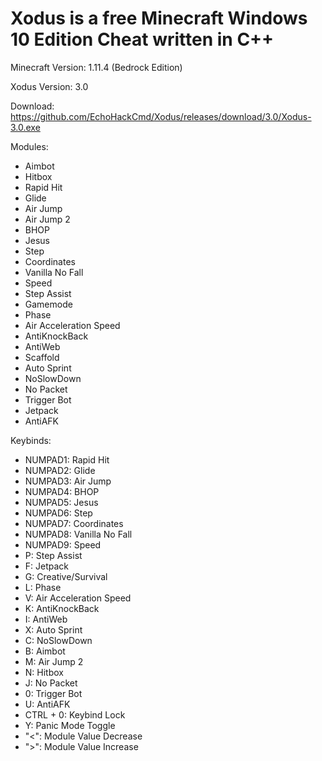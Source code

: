# Xodus is a free Minecraft Windows 10 Edition Cheat written in C++ 

Minecraft Version: 1.11.4 (Bedrock Edition)

Xodus Version: 3.0

Download: https://github.com/EchoHackCmd/Xodus/releases/download/3.0/Xodus-3.0.exe

Modules:

- Aimbot
- Hitbox
- Rapid Hit
- Glide
- Air Jump
- Air Jump 2
- BHOP
- Jesus
- Step
- Coordinates
- Vanilla No Fall
- Speed
- Step Assist
- Gamemode
- Phase
- Air Acceleration Speed
- AntiKnockBack
- AntiWeb
- Scaffold
- Auto Sprint
- NoSlowDown
- No Packet
- Trigger Bot
- Jetpack
- AntiAFK

Keybinds:

- NUMPAD1: Rapid Hit
- NUMPAD2: Glide
- NUMPAD3: Air Jump
- NUMPAD4: BHOP
- NUMPAD5: Jesus
- NUMPAD6: Step
- NUMPAD7: Coordinates
- NUMPAD8: Vanilla No Fall
- NUMPAD9: Speed
- P: Step Assist
- F: Jetpack
- G: Creative/Survival
- L: Phase
- V: Air Acceleration Speed
- K: AntiKnockBack
- I: AntiWeb
- X: Auto Sprint
- C: NoSlowDown
- B: Aimbot
- M: Air Jump 2
- N: Hitbox
- J: No Packet
- 0: Trigger Bot
- U: AntiAFK
- CTRL + 0: Keybind Lock
- Y: Panic Mode Toggle
- "<": Module Value Decrease
- ">": Module Value Increase
